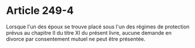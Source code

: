 # Article 249-4

<p>Lorsque l'un des époux se trouve placé sous l'un des régimes de protection prévus au chapitre II du titre XI du présent livre, aucune demande en divorce par consentement mutuel ne peut être présentée.</p>